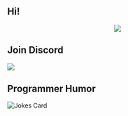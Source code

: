 ## Hi!

<p align="center">
  <img alig src="https://github-profile-trophy.vercel.app/?username=IDontCodee&no-bg=true" />
</p>

## Join Discord

<a class="discord-widget" href="https://discord.gg/J3VPy5Vy8x" title="Join us on Discord">
<img src="https://invidget.switchblade.xyz/J3VPy5Vy8x?theme=ligh"></a>

## Programmer Humor

<img src="https://readme-jokes.vercel.app/api" alt="Jokes Card" />
